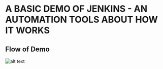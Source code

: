 # A BASIC DEMO OF JENKINS - AN AUTOMATION TOOLS ABOUT HOW IT WORKS
## Flow of Demo
![alt text]([https://github.com/[username]/[reponame]/blob/[branch]/image.jpg](https://github.com/dinhcam89/demo_jenkins2/blob/master/flow.PNG)?raw=true)
